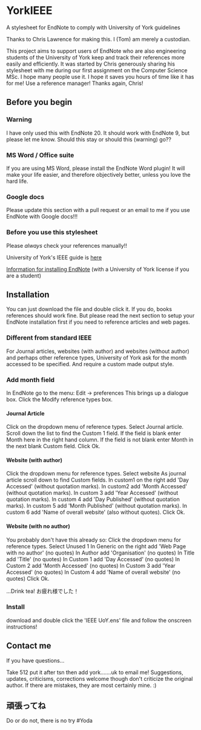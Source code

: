 # YorkIEEE
A stylesheet for EndNote to comply with University of York guidelines

Thanks to Chris Lawrence for making this. I (Tom) am merely a custodian.

This project aims to support users of EndNote who are also engineering students of 
the University of York keep and track their references more easily and efficiently.
It was started by Chris generously sharing his stylesheet with me during our
first assignment on the Computer Science MSc. I hope many people use it. I hope
it saves you hours of time like it has for me! Use a reference manager! Thanks again, Chris!

## Before you begin

### Warning

I have only used this with EndNote 20. It should work with EndNote 9, but please
let me know. Should this stay or should this (warning) go??

### MS Word / Office suite

If you are using MS Word, please install the EndNote Word plugin! It will 
make your life easier, and therefore objectively better, unless you love the hard life.

### Google docs

Please update this section with a pull request or an email to me 
if you use EndNote with Google docs!!! 

### Before you use this stylesheet

Please *always* check your references manually!! 

University of York's IEEE guide is
[here](https://subjectguides.york.ac.uk/referencing-style-guides/ieee)

[Information for installing EndNote](https://www.york.ac.uk/it-services/software/a-z/endnote/#tab-1) 
(with a University of York license if you are a student)

## Installation

You can just download the file and double click it. If you do, books references should work 
fine. But please read the next section to setup your EndNote installation first if you need 
to reference articles and web pages.

### Different from standard IEEE

For Journal articles, websites (with author) and websites (without author) 
and perhaps other reference types, University of York ask for the month 
accessed to be specified. And require a custom made output style.

### Add month field

In EndNote go to the menu: Edit -> preferences
This brings up a dialogue box.
Click the Modify reference types box.

#### Journal Article

Click on the dropdown menu of reference types.
Select Journal article.
Scroll down the list to find the Custom 1 field.
If the field is blank enter Month here in the right hand column.
If the field is not blank enter Month in the next blank Custom field.
Click Ok.

#### Website (with author)

Click the dropdown menu for reference types.
Select website
As journal article scroll down to find Custom fields.
In custom1 on the right add 'Day Accessed' (without quotation marks).
In custom2 add 'Month Accessed' (without quotation marks).
In custom 3 add 'Year Accessed' (without quotation marks).
In custom 4 add 'Day Published' (without quotation marks).
In custom 5 add 'Month Published' (without quotation marks).
In custom 6 add 'Name of overall website' (also without quotes).
Click Ok.

#### Website (with no author)

You probably don't have this already so:
Click the dropdown menu for reference types.
Select Unused 1
In Generic on the right add 'Web Page with no author' (no quotes)
In Author add 'Organisation' (no quotes)
In Title add 'Title'  (no quotes)
In Custom 1 add 'Day Accessed' (no quotes)
In Custom 2 add 'Month Accessed' (no quotes)
In Custom 3 add 'Year Accessed' (no quotes)
In Custom 4 add 'Name of overall website' (no quotes)
Click Ok. 

...Drink tea! お疲れ様でした！

### Install

download and double click the 'IEEE UoY.ens' file and follow the onscreen instructions!

## Contact me

If you have questions...

Take 512 put it after tsn then add  york.......uk to email me! Suggestions, 
updates, criticisms, corrections welcome though don't criticize the original author.
If there are mistakes, they are most certainly mine. :)

## 頑張ってね
Do or do not, there is no try #Yoda
